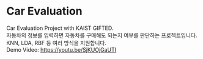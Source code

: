 # Car Evaluation
Car Evaluation Project with KAIST GIFTED.  
자동차의 정보를 입력하면 자동차를 구매해도 되는지 여부를 판단하는 프로젝트입니다.  
KNN, LDA, RBF 등 여러 방식을 지원합니다.  
Demo Video: https://youtu.be/SjKUOjGaUTI
